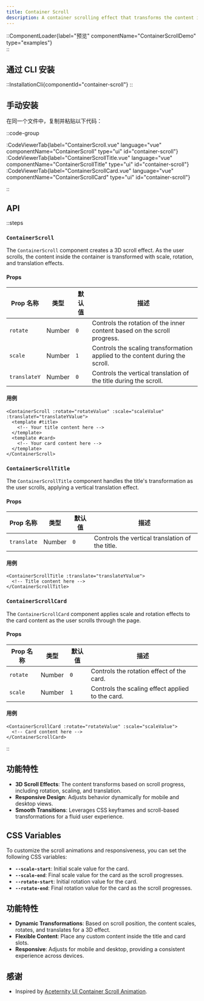 ```yaml
---
title: Container Scroll
description: A container scrolling effect that transforms the content inside based on scroll progress. Features smooth transitions with scaling and rotating effects on scroll.
---
```


::ComponentLoader{label="预览" componentName="ContainerScrollDemo" type="examples"}  
::

## 通过 CLI 安装

::InstallationCli{componentId="container-scroll"}
::

## 手动安装

在同一个文件中，复制并粘贴以下代码：

::code-group

:CodeViewerTab{label="ContainerScroll.vue" language="vue" componentName="ContainerScroll" type="ui" id="container-scroll"}
:CodeViewerTab{label="ContainerScrollTitle.vue" language="vue" componentName="ContainerScrollTitle" type="ui" id="container-scroll"}
:CodeViewerTab{label="ContainerScrollCard.vue" language="vue" componentName="ContainerScrollCard" type="ui" id="container-scroll"}

::

## API

::steps

### `ContainerScroll`

The `ContainerScroll` component creates a 3D scroll effect. As the user scrolls, the content inside the container is transformed with scale, rotation, and translation effects.

#### Props

| Prop 名称    | 类型   | 默认值 | 描述                                                                          |
| ------------ | ------ | ------ | ----------------------------------------------------------------------------- |
| `rotate`     | Number | `0`    | Controls the rotation of the inner content based on the scroll progress.      |
| `scale`      | Number | `1`    | Controls the scaling transformation applied to the content during the scroll. |
| `translateY` | Number | `0`    | Controls the vertical translation of the title during the scroll.             |

#### 用例

```vue [ContainerScroll.vue]
<ContainerScroll :rotate="rotateValue" :scale="scaleValue" :translateY="translateYValue">
  <template #title>
    <!-- Your title content here -->
  </template>
  <template #card>
    <!-- Your card content here -->
  </template>
</ContainerScroll>
```

### `ContainerScrollTitle`

The `ContainerScrollTitle` component handles the title's transformation as the user scrolls, applying a vertical translation effect.

#### Props

| Prop 名称   | 类型   | 默认值 | 描述                                            |
| ----------- | ------ | ------ | ----------------------------------------------- |
| `translate` | Number | `0`    | Controls the vertical translation of the title. |

#### 用例

```vue [ContainerScrollTitle.vue]
<ContainerScrollTitle :translate="translateYValue">
  <!-- Title content here -->
</ContainerScrollTitle>
```

### `ContainerScrollCard`

The `ContainerScrollCard` component applies scale and rotation effects to the card content as the user scrolls through the page.

#### Props

| Prop 名称 | 类型   | 默认值 | 描述                                             |
| --------- | ------ | ------ | ------------------------------------------------ |
| `rotate`  | Number | `0`    | Controls the rotation effect of the card.        |
| `scale`   | Number | `1`    | Controls the scaling effect applied to the card. |

#### 用例

```vue [ContainerScrollCard.vue]
<ContainerScrollCard :rotate="rotateValue" :scale="scaleValue">
  <!-- Card content here -->
</ContainerScrollCard>
```

::

## 功能特性

- **3D Scroll Effects**: The content transforms based on scroll progress, including rotation, scaling, and translation.
- **Responsive Design**: Adjusts behavior dynamically for mobile and desktop views.
- **Smooth Transitions**: Leverages CSS keyframes and scroll-based transformations for a fluid user experience.

## CSS Variables

To customize the scroll animations and responsiveness, you can set the following CSS variables:

- **`--scale-start`**: Initial scale value for the card.
- **`--scale-end`**: Final scale value for the card as the scroll progresses.
- **`--rotate-start`**: Initial rotation value for the card.
- **`--rotate-end`**: Final rotation value for the card as the scroll progresses.

## 功能特性

- **Dynamic Transformations**: Based on scroll position, the content scales, rotates, and translates for a 3D effect.
- **Flexible Content**: Place any custom content inside the title and card slots.
- **Responsive**: Adjusts for mobile and desktop, providing a consistent experience across devices.

## 感谢

- Inspired by [Aceternity UI Container Scroll Animation](https://ui.aceternity.com/components/container-scroll-animation).
